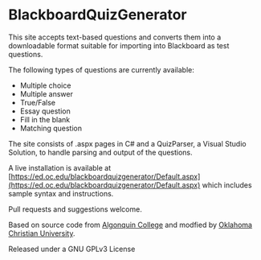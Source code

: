 # BlackboardQuizGenerator

This site accepts text-based questions and converts them into a downloadable format suitable for importing 
into Blackboard as test questions.

The following types of questions are currently available:

* Multiple choice
* Multiple answer
* True/False
* Essay question
* Fill in the blank
* Matching question

The site consists of .aspx pages in C# and a QuizParser, a Visual Studio Solution, to handle parsing and output 
of the questions.

A live installation is available at [https://ed.oc.edu/blackboardquizgenerator/Default.aspx](https://ed.oc.edu/blackboardquizgenerator/Default.aspx) which includes 
sample syntax and instructions.

Pull requests and suggestions welcome. 

Based on source code from [Algonquin College](http://algonquincollege.com) and modfied by 
[Oklahoma Christian University](http://oc.edu).

Released under a GNU GPLv3 License
